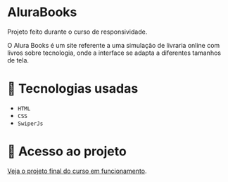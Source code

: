 # AluraBooks

Projeto feito durante o curso de responsividade.

O Alura Books é um site referente a uma simulação de livraria online com livros sobre tecnologia, onde a interface se adapta a diferentes tamanhos de tela.

# 📍 Tecnologias usadas

- `HTML`
- `CSS`
- `SwiperJs`

# 📂 Acesso ao projeto

[Veja o projeto final do curso em funcionamento](https://alura-books-three-liart.vercel.app/).
